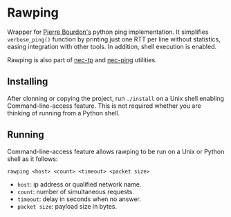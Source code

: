Rawping
=======
Wrapper for [Pierre Bourdon's](https://pypi.python.org/pypi/ping) python ping implementation. It simplifies `verbose_ping()` function by printing just one RTT per line without statistics, easing integration with other tools. In addition, shell execution is enabled.

Rawping is also part of [nec-tp](https://github.com/cm45t3r/nec-tp) and [nec-ping](https://github.com/cm45t3r/nec-ping) utilities.

Installing
----------
After clonning or copying the project, run `./install` on a Unix shell enabling Command-line-access feature. This is not required whether you are thinking of running from a Python shell.

Running
-------
Command-line-access feature allows rawping to be run on a Unix or Python shell as it follows:
```
rawping <host> <count> <timeout> <packet size>
```

- `host`: ip address or qualified network name.
- `count`: number of simultaneous requests.
- `timeout`: delay in seconds when no answer.
- `packet size`: payload size in bytes.
